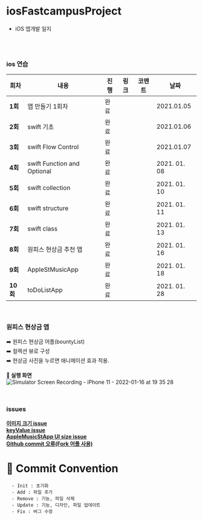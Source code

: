 # iosFastcampusProject







- iOS 앱개발 일지



</br>

</br>





### ios 연습

| 회차    | 내용 | 진행 | 링크 | 코멘트 | 날짜 |
| ------- | ---- | ---- | ---- | ------ | ---- |
| **1회** | 앱 만들기 1회차 | 완료 |      |        | 2021.01.05 |
| **2회** | swift 기초 | 완료 |      |        | 2021.01.06 |
| **3회** | swift Flow Control | 완료 |      |        | 2021.01.07 |
| **4회** | swift Function and Optional | 완료 |      |        | 2021. 01. 08 |
| **5회** | swift collection | 완료 |      |        | 2021. 01. 10 |
| **6회** | swift structure | 완료 |      |        | 2021. 01. 11 |
| **7회** | swift class | 완료 |      |        | 2021. 01. 13 |
| **8회** | 원피스 현상금 추천 앱 | 완료 |      |        | 2021. 01. 16 |
| **9회** | AppleStMusicApp | 완료 |      |        | 2021. 01. 18 |
| **10회** | toDoListApp | 완료 |      |        | 2021. 01. 28 |

</br>

### 원피스 현상금 앱</br>
 ➡️ 원피스 현상금 어플(bountyList)</br>
 ➡️ 컬렉션 뷰로 구성</br>
 ➡️ 현상금 사진을 누르면 애니메이션 효과 적용.</br>
 
**📲 실행 화면 </br>**
![Simulator Screen Recording - iPhone 11 - 2022-01-16 at 19 35 28](https://user-images.githubusercontent.com/77050826/149656549-19ff9af7-b94e-4d57-bee6-733d55cf2a5f.gif)


</br>

### issues

[**이미지 크기 issue**](https://github.com/MoSonLee/iosFastcampusProject/issues/1#issue-1101945578) </br>
[**keyValue issue**](https://github.com/MoSonLee/iosFastcampusProject/issues/3#issue-1103370996) </br>
[**AppleMusicStApp UI size issue**](https://github.com/MoSonLee/iosFastcampusProject/issues/4#issue-1106168906) </br>
[**Github commit 오류(Fork 어플 사용)**](https://github.com/MoSonLee/iosFastcampusProject/issues/5#issue-1113545516) </br>


# :memo: Commit Convention

```
  - Init : 초기화
  - Add : 파일 추가
  - Remove : 기능, 파일 삭제
  - Update : 기능, 디자인, 파일 업데이트
  - Fix : 버그 수정
```

<br></br>





